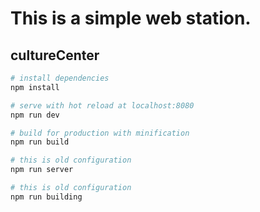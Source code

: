 # This is a simple web station.
## cultureCenter
``` bash
# install dependencies
npm install

# serve with hot reload at localhost:8080
npm run dev

# build for production with minification
npm run build

# this is old configuration
npm run server

# this is old configuration
npm run building

```
